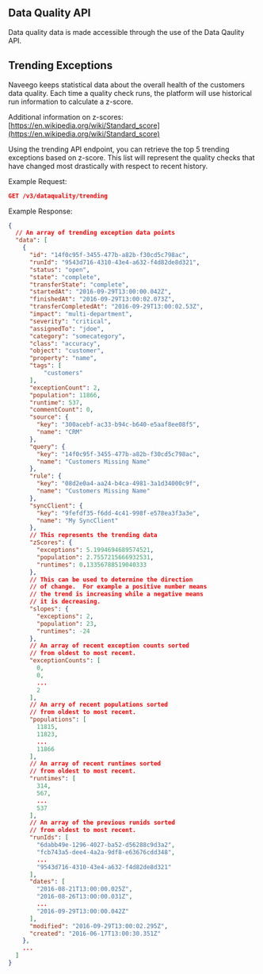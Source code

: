 Data Quality API
----------------

Data quality data is made accessible through the use of the Data Qaulity API.

## Trending Exceptions

Naveego keeps statistical data about the overall health of the customers 
data quality.  Each time a quality check runs, the platform will use historical
run information to calculate a z-score.  

Additional information on z-scores: [https://en.wikipedia.org/wiki/Standard_score](https://en.wikipedia.org/wiki/Standard_score)

Using the trending API endpoint, you can retrieve the top 5 trending exceptions based on 
z-score.  This list will represent the quality checks that have changed most drastically
with respect to recent history.

Example Request:
```json
GET /v3/dataquality/trending
```

Example Response:
```json
{
  // An array of trending exception data points
  "data": [
    {
      "id": "14f0c95f-3455-477b-a82b-f30cd5c798ac",
      "runId": "9543d716-4310-43e4-a632-f4d82de8d321",
      "status": "open",
      "state": "complete",
      "transferState": "complete",
      "startedAt": "2016-09-29T13:00:00.042Z",
      "finishedAt": "2016-09-29T13:00:02.073Z",
      "transferCompletedAt": "2016-09-29T13:00:02.53Z",
      "impact": "multi-department",
      "severity": "critical",
      "assignedTo": "jdoe",
      "category": "somecategory",
      "class": "accuracy",
      "object": "customer",
      "property": "name",
      "tags": [
          "customers"
      ],
      "exceptionCount": 2,
      "population": 11866,
      "runtime": 537,
      "commentCount": 0,
      "source": {
        "key": "300acebf-ac33-b94c-b640-e5aaf8ee08f5",
        "name": "CRM"
      },
      "query": {
        "key": "14f0c95f-3455-477b-a82b-f30cd5c798ac",
        "name": "Customers Missing Name"
      },
      "rule": {
        "key": "08d2e0a4-aa24-b4ca-4981-3a1d34000c9f",
        "name": "Customers Missing Name"
      },
      "syncClient": {
        "key": "9fefdf35-f6dd-4c41-998f-e578ea3f3a3e",
        "name": "My SyncClient"
      },
      // This represents the trending data
      "zScores": {
        "exceptions": 5.1994694689574521,
        "population": 2.7557215666932531,
        "runtimes": 0.13356788519040333
      },
      // This can be used to determine the direction
      // of change.  For example a positive number means
      // the trend is increasing while a negative means
      // it is decreasing.
      "slopes": {
        "exceptions": 2,
        "population": 23,
        "runtimes": -24
      },
      // An array of recent exception counts sorted
      // from oldest to most recent. 
      "exceptionCounts": [
        0,
        0,
        ...
        2
      ],
      // An arry of recent populations sorted
      // from oldest to most recent.
      "populations": [
        11815,
        11823,
        ...
        11866
      ],
      // An array of recent runtimes sorted
      // from oldest to most recent.
      "runtimes": [
        314,
        567,
        ...
        537
      ],
      // An array of the previous runids sorted
      // from oldest to most recent.
      "runIds": [
        "6dabb49e-1296-4027-ba52-d56288c9d3a2",
        "fcb743a5-dee4-4a2a-9df8-e63676cdd348",
        ...
        "9543d716-4310-43e4-a632-f4d82de8d321"
      ],
      "dates": [
        "2016-08-21T13:00:00.025Z",
        "2016-08-26T13:00:00.031Z",
        ...
        "2016-09-29T13:00:00.042Z"
      ],
      "modified": "2016-09-29T13:00:02.295Z",
      "created": "2016-06-17T13:00:30.351Z"
    },
    ...
  ]
}
```

